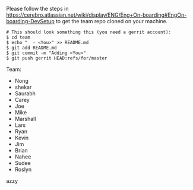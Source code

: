 Please follow the steps in https://cerebro.atlassian.net/wiki/display/ENG/Eng+On-boarding#EngOn-boarding-DevSetup to get the team repo cloned on your machine.

```
# This should look something this (you need a gerrit account):
$ cd team
$ echo "  - <You>" >> README.md
$ git add README.md
$ git commit -m "Adding <You>"
$ git push gerrit HEAD:refs/for/master
```

Team:
  - Nong
  - shekar
  - Saurabh
  - Carey
  - Joe
  - Mike
  - Marshall
  - Lars
  - Ryan
  - Kevin
  - Jim
  - Brian
  - Nahee
  - Sudee
  - Roslyn
  
azzy
